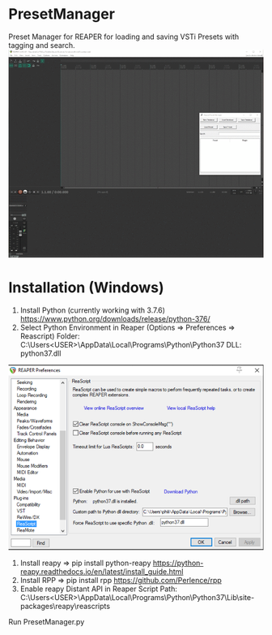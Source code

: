 # PresetManager
Preset Manager for REAPER for loading and saving VSTi Presets with tagging and search.
![Demo Video](/documentation/demo.gif)



# Installation (Windows)
1. Install Python (currently working with 3.7.6) https://www.python.org/downloads/release/python-376/
1. Select Python Environment in Reaper (Options => Preferences => Reascript)
    Folder: C:\Users\<USER>\AppData\Local\Programs\Python\Python37
    DLL: python37.dll
    
![Reaper Python Preferences](/documentation/reaper_setting.png)
1. Install reapy => pip install python-reapy https://python-reapy.readthedocs.io/en/latest/install_guide.html
1. Install RPP => pip install rpp https://github.com/Perlence/rpp
1. Enable reapy Distant API in Reaper
    Script Path: C:\Users\<USER>\AppData\Local\Programs\Python\Python37\Lib\site-packages\reapy\reascripts
    
Run PresetManager.py
    
    
